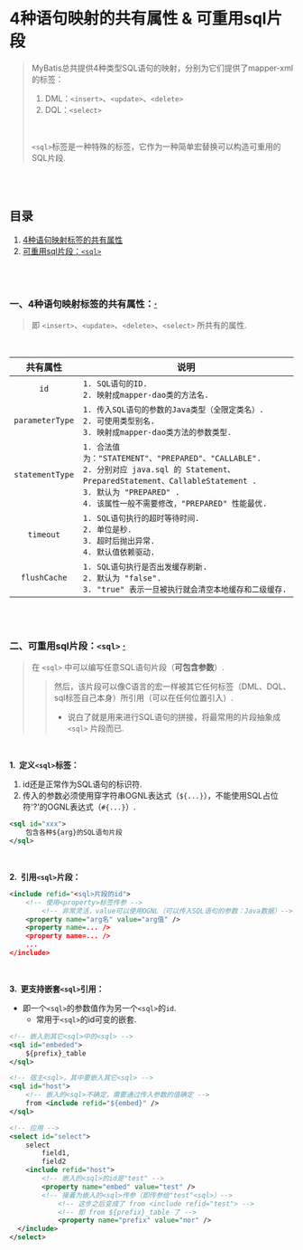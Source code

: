 # 4种语句映射的共有属性 & 可重用sql片段
> MyBatis总共提供4种类型SQL语句的映射，分别为它们提供了mapper-xml的标签：
>
> 1. DML：`<insert>`、`<update>`、`<delete>`
> 2. DQL：`<select>`
>
> <br>
>
> `<sql>`标签是一种特殊的标签，它作为一种简单宏替换可以构造可重用的SQL片段.

<br><br>

## 目录

1. [4种语句映射标签的共有属性]()
2. [可重用sql片段：`<sql>`]()

<br><br>

### 一、4种语句映射标签的共有属性：[·](#目录)
> 即 `<insert>`、`<update>`、`<delete>`、`<select>` 所共有的属性.

<br>

| 共有属性 | 说明 |
| :---: | --- |
| `id` | `1. SQL语句的ID.`<br>`2. 映射成mapper-dao类的方法名.` |
| `parameterType` | `1. 传入SQL语句的参数的Java类型（全限定类名）.`<br>`2. 可使用类型别名.`<br>`3. 映射成mapper-dao类方法的参数类型.` |
| `statementType` | `1. 合法值为："STATEMENT"、"PREPARED"、"CALLABLE".`<br>`2. 分别对应 java.sql 的 Statement、PreparedStatement、CallableStatement .`<br>`3. 默认为 "PREPARED" .`<br>`4. 该属性一般不需要修改，"PREPARED" 性能最优.` |
| `timeout` | `1. SQL语句执行的超时等待时间.`<br>`2. 单位是秒.`<br>`3. 超时后抛出异常.`<br>`4. 默认值依赖驱动.` |
| `flushCache` | `1. SQL语句执行是否出发缓存刷新.`<br>`2. 默认为 "false".`<br>`3. "true" 表示一旦被执行就会清空本地缓存和二级缓存.` |

<br><br>

### 二、可重用sql片段：`<sql>`  [·](#目录)
> 在 `<sql>` 中可以编写任意SQL语句片段（**可包含参数**）.
>
>> 然后，该片段可以像C语言的宏一样被其它任何标签（DML、DQL、sql标签自己本身）所引用（可以在任何位置引入）.
>>
>> - 说白了就是用来进行SQL语句的拼接，将最常用的片段抽象成 `<sql>` 片段而已.

<br>

**1.&nbsp; 定义`<sql>`标签：**

1. id还是正常作为SQL语句的标识符.
2. 传入的参数必须使用穿字符串OGNL表达式（`${...}`），不能使用SQL占位符'?'的OGNL表达式（`#{...}`）.

```XML
<sql id="xxx">
    包含各种${arg}的SQL语句片段
</sql>
```

<br>

**2.&nbsp; 引用`<sql>`片段：**

```XML
<include refid="<sql>片段的id">
    <!-- 使用<property>标签传参 -->
        <!-- 非常灵活，value可以使用OGNL（可以传入SQL语句的参数：Java数据）-->
    <property name="arg名" value="arg值" />
    <property name=... />
    <property name=... />
    ...
</include>
```

<br>

**3.&nbsp; 更支持嵌套`<sql>`引用：**

- 即一个`<sql>`的参数值作为另一个`<sql>`的`id`.
   - 常用于`<sql>`的id可变的嵌套.

```XML
<!-- 嵌入到其它<sql>中的<sql> -->
<sql id="embeded">
    ${prefix}_table
</sql>

<!-- 宿主<sql>，其中要嵌入其它<sql> -->
<sql id="host">
    <!-- 嵌入的<sql>不确定，需要通过传入参数的值确定 -->
    from <include refid="${embed}" />
</sql>

<!-- 应用 -->
<select id="select">
    select
        field1,
        field2
    <include refid="host">
        <!-- 嵌入的<sql>的id是"test" -->
        <property name="embed" value="test" />
        <!-- 接着为嵌入的<sql>传参（即传参给"test"<sql>）-->
            <!-- 这步之后变成了 from <include refid="test"> -->
            <!-- 即 from ${prefix}_table 了 -->
            <property name="prefix" value="nor" />
  </include>
</select>
```
